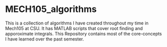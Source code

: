 # MECH105_algorithms
This is a collection of algorithms I have created throughout my time in Mech105 at CSU. It has MATLAB scripts that cover root finding and 
apporoximate integrals. This Repository contains most of the core-concepts I have learned over the past semester.
